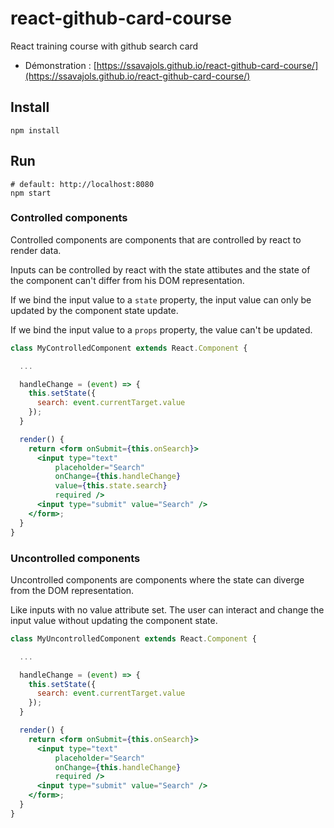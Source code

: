 # react-github-card-course

React training course with github search card

- Démonstration : [https://ssavajols.github.io/react-github-card-course/](https://ssavajols.github.io/react-github-card-course/)

## Install

```shell
npm install
```

## Run

```shell
# default: http://localhost:8080
npm start
```

### Controlled components

Controlled components are components that are controlled by react to render data.

Inputs can be controlled by react with the state attibutes and the state of the component can't differ from his DOM representation.

If we bind the input value to a `state` property, the input value can only be updated by the component state update.

If we bind the input value to a `props` property, the value can't be updated.

```jsx
class MyControlledComponent extends React.Component {

  ...

  handleChange = (event) => {
    this.setState({
      search: event.currentTarget.value
    });
  }

  render() {
    return <form onSubmit={this.onSearch}>
      <input type="text"
          placeholder="Search"
          onChange={this.handleChange}
          value={this.state.search}
          required />
      <input type="submit" value="Search" />
    </form>;
  }
}
```

### Uncontrolled components

Uncontrolled components are components where the state can diverge from the DOM representation.

Like inputs with no value attribute set. The user can interact and change the input value without updating the component state.

```jsx
class MyUncontrolledComponent extends React.Component {

  ...

  handleChange = (event) => {
    this.setState({
      search: event.currentTarget.value
    });
  }

  render() {
    return <form onSubmit={this.onSearch}>
      <input type="text"
          placeholder="Search"
          onChange={this.handleChange}
          required />
      <input type="submit" value="Search" />
    </form>;
  }
}
```